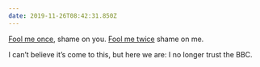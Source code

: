 ```yaml
---
date: 2019-11-26T08:42:31.850Z
---
```

[Fool me once](https://www.bbc.co.uk/news/entertainment-arts-50374630), shame on you. [Fool me twice](https://www.bbc.co.uk/news/entertainment-arts-50546115) shame on me.

I can’t believe it’s come to this, but here we are: I no longer trust the BBC.
